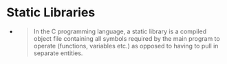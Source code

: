 # Static Libraries

- > In the C programming language, a static library is a compiled object file containing all symbols required by the main program to operate (functions, variables etc.) as opposed to having to pull in separate entities.

